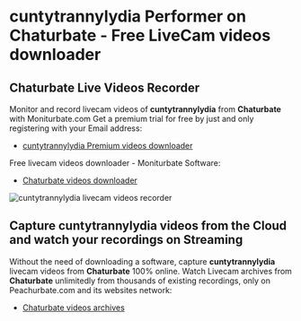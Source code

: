 # cuntytrannylydia Performer on Chaturbate - Free LiveCam videos downloader

## Chaturbate Live Videos Recorder

Monitor and record livecam videos of **cuntytrannylydia** from **Chaturbate** with Moniturbate.com
Get a premium trial for free by just and only registering with your Email address:
* [cuntytrannylydia Premium videos downloader](https://moniturbate.com/request-demo-licence-key.html)

Free livecam videos downloader - Moniturbate Software:
* [Chaturbate videos downloader](https://moniturbate.com/moniturbate-download-software.html)

![cuntytrannylydia livecam videos recorder](https://peachurnet.com/templates/moniturbate-software.png)


## Capture cuntytrannylydia videos from the Cloud and watch your recordings on Streaming

Without the need of downloading a software, capture **cuntytrannylydia** livecam videos from **Chaturbate** 100% online.
Watch Livecam archives from **Chaturbate** unlimitedly from thousands of existing recordings, only on Peachurbate.com and its websites network:
* [Chaturbate videos archives](https://peachurnet.com/)